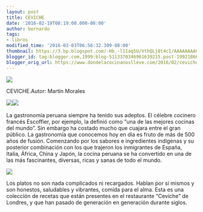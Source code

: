 ```yaml
---
layout: post
title: CEVICHE
date: '2016-02-19T08:19:00.000-08:00'
author: bernardo
tags:
- libros
modified_time: '2016-03-03T06:56:32.309-08:00'
thumbnail: https://3.bp.blogspot.com/-Hb_-l1Iaq5U/VthQLj8t4cI/AAAAAAAACfA/YRA-4VgAAnw/s400/P3031575.JPG
blogger_id: tag:blogger.com,1999:blog-5113370346961639215.post-1992186678570475630
blogger_orig_url: https://www.dondelacocinanoslleve.com/2016/02/ceviche.html
---
```


![](https://3.bp.blogspot.com/-Hb_-l1Iaq5U/VthQLj8t4cI/AAAAAAAACfA/YRA-4VgAAnw/s400/P3031575.JPG)

  

  
CEVICHE.Autor: Martín Morales  
  

![](https://1.bp.blogspot.com/--9pYUql0A1E/VsdDbmgqPEI/AAAAAAAACbM/j9aK-z0by8Y/s200/P2191506.JPG)![](https://2.bp.blogspot.com/-kps2tWnHUyc/Vsc_TDrI6XI/AAAAAAAACa0/UPRXhbDd6Fo/s200/P2191504.JPG) 

  

La gastronomía peruana siempre ha tenido sus adeptos. El célebre cocinero francés Escoffier, por ejemplo, la definió como “una de las mejores cocinas del mundo”. Sin embargo ha costado mucho que cuajara entre el gran público. La gastronomía que conocemos hoy en día es fruto de más de 500 años de fusión. Comenzando por los sabores e ingredientes indígenas y su posterior combinación con los que trajeron los inmigrantes de España, Italia, África, China y Japón, la cocina peruana se ha convertido en una de las más fascinantes, diversas, ricas y sanas de todo el mundo.

  

![](https://2.bp.blogspot.com/-Chd_tfZEM3s/VsdAFBJG9tI/AAAAAAAACa8/3FKHLKD0o8c/s400/P2191505.JPG)

  
Los platos no son nada complicados ni recargados. Hablan por sí mismos y son honestos, saludables y vibrantes, comida para el alma. Esta es una colección de recetas que están presentes en el restaurante “Ceviche” de Londres, y que han pasado de generación en generación durante siglos.
